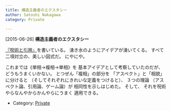 ```yaml
---
title: 構造主義者のエクスタシー
author: Satoshi Nakagawa
category: Private

---
```


[2015-06-26] **構造主義者のエクスタシー** 

 [『呪術と引用』](/~satoshi/anthrop/works/articles/magic.html)を書いている。
湧き水のようにアイデアが湧いてくる。
すべて二項対立の、美しい図式だ。
にやにや。

<!--more-->

 これまでは《単相→複相→単相》を
基本アイデアとして考察していたのだが、
どうもうまくいかない。
とつぜん「複相」の部分を
「アスペクト」と「相貌」に分けると
（そしてそれぞれにきれいな定義をつけると）、
３つの理論
（アスペクト論、引用論、ゲーム論）が
相同性を示しはじめた。
そして、
それを呪術やらなんやからかんやらにうまく
適用できる。

- Category: [Private](https://merapano.github.io/categories.html#Private)

